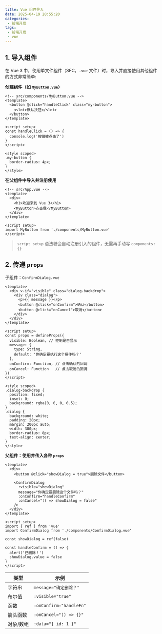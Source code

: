 ```yaml
---
title: Vue 组件导入
date: 2025-04-19 20:55:20
categories:
 - 前端开发
tags:
 - 前端开发
 - vue
---
```


## 1. 导入组件

在 Vue 3 中，使用单文件组件（SFC，`.vue` 文件）时，导入并直接使用其他组件的方式非常简单:

**创建组件（如 `MyButton.vue`）**

```vue
<!-- src/components/MyButton.vue -->
<template>
  <button @click="handleClick" class="my-button">
    <slot>默认按钮</slot>
  </button>
</template>

<script setup>
const handleClick = () => {
  console.log('按钮被点击了')
}
</script>

<style scoped>
.my-button {
  border-radius: 4px;
}
</style>
```

**在父组件中导入并注册使用**

```vue
<!-- src/App.vue -->
<template>
  <div>
    <h1>欢迎来到 Vue 3</h1>
    <MyButton>点击我</MyButton>
  </div>
</template>

<script setup>
import MyButton from './components/MyButton.vue'
</script>
```

> `script setup` 语法糖会自动注册引入的组件，无需再手动写  `components: {}`

## 2. 传递 `props`

子组件：`ConfirmDialog.vue`

```vue
<template>
  <div v-if="visible" class="dialog-backdrop">
    <div class="dialog">
      <p>{{ message }}</p>
      <button @click="onConfirm">确认</button>
      <button @click="onCancel">取消</button>
    </div>
  </div>
</template>

<script setup>
const props = defineProps({
  visible: Boolean, // 控制是否显示
  message: {
    type: String,
    default: '你确定要执行这个操作吗？'
  },
  onConfirm: Function, // 点击确认的回调
  onCancel: Function   // 点击取消的回调
})
</script>

<style scoped>
.dialog-backdrop {
  position: fixed;
  inset: 0;
  background: rgba(0, 0, 0, 0.5);
}
.dialog {
  background: white;
  padding: 20px;
  margin: 200px auto;
  width: 300px;
  border-radius: 8px;
  text-align: center;
}
</style>
```

**父组件：使用并传入各种 `props`**

```vue
<template>
  <div>
    <button @click="showDialog = true">删除文件</button>

    <ConfirmDialog
      :visible="showDialog"
      message="你确定要删除这个文件吗？"
      :onConfirm="handleConfirm"
      :onCancel="() => showDialog = false"
    />
  </div>
</template>

<script setup>
import { ref } from 'vue'
import ConfirmDialog from './components/ConfirmDialog.vue'

const showDialog = ref(false)

const handleConfirm = () => {
  alert('已删除！')
  showDialog.value = false
}
</script>
```

| 类型      | 示例                    |
| --------- | ----------------------- |
| 字符串    | `message="确定删除？"`  |
| 布尔值    | `:visible="true"`       |
| 函数      | `:onConfirm="handleFn"` |
| 箭头函数  | `:onCancel="() => {}"`  |
| 对象/数组 | `:data="{ id: 1 }"`     |